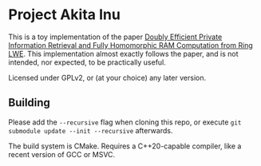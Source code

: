 # Project Akita Inu
This is a toy implementation of the paper [Doubly Efficient Private Information Retrieval and Fully Homomorphic RAM Computation from Ring LWE](https://eprint.iacr.org/2022/1703.pdf). This implementation almost exactly follows the paper, and is not intended, nor expected, to be practically useful.

Licensed under GPLv2, or (at your choice) any later version.

## Building
Please add the `--recursive` flag when cloning this repo, or execute `git submodule update --init --recursive` afterwards.

The build system is CMake. Requires a C++20-capable compiler, like a recent version of GCC or MSVC.

